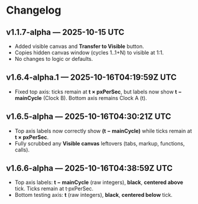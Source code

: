 # Changelog
## v1.1.7-alpha — 2025-10-15 UTC
- Added visible canvas and **Transfer to Visible** button.
- Copies hidden canvas window (cycles 1..1+N) to visible at 1:1.
- No changes to logic or defaults.

## v1.6.4-alpha.1 — 2025-10-16T04:19:59Z UTC
- Fixed top axis: ticks remain at **t × pxPerSec**, but labels now show **t − mainCycle** (Clock B). Bottom axis remains Clock A (t).

## v1.6.5-alpha — 2025-10-16T04:30:21Z UTC
- Top axis labels now correctly show **(t − mainCycle)** while ticks remain at **t × pxPerSec**.
- Fully scrubbed any **Visible canvas** leftovers (tabs, markup, functions, calls).

## v1.6.6-alpha — 2025-10-16T04:38:59Z UTC
- Top axis labels: **t − mainCycle** (raw integers), **black**, **centered above** tick. Ticks remain at t·pxPerSec.
- Bottom testing axis: **t** (raw integers), **black**, **centered below** tick.
